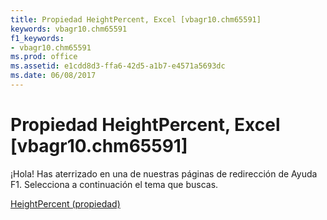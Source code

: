 ```yaml
---
title: Propiedad HeightPercent, Excel [vbagr10.chm65591]
keywords: vbagr10.chm65591
f1_keywords:
- vbagr10.chm65591
ms.prod: office
ms.assetid: e1cdd8d3-ffa6-42d5-a1b7-e4571a5693dc
ms.date: 06/08/2017
---
```





# Propiedad HeightPercent, Excel [vbagr10.chm65591]

¡Hola! Has aterrizado en una de nuestras páginas de redirección de Ayuda F1. Selecciona a continuación el tema que buscas.


 [HeightPercent (propiedad)](http://msdn.microsoft.com/library/heightpercent-property%28Office.15%29.aspx)


